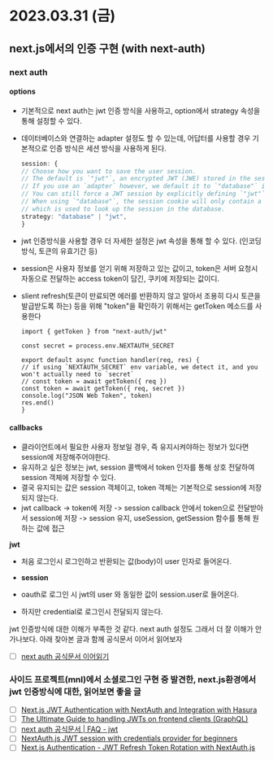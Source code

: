 # 2023.03.31 (금)

## next.js에서의 인증 구현 (with next-auth)

### next auth

#### options

- 기본적으로 next auth는 jwt 인증 방식을 사용하고, option에서 strategy 속성을 통해 설정할 수 있다.
- 데이터베이스와 연결하는 adapter 설정도 할 수 있는데, 어답터를 사용할 경우 기본적으로 인증 방식은 세션 방식을 사용하게 된다.

  ```ts
  session: {
  // Choose how you want to save the user session.
  // The default is `"jwt"`, an encrypted JWT (JWE) stored in the session cookie.
  // If you use an `adapter` however, we default it to `"database"` instead.
  // You can still force a JWT session by explicitly defining `"jwt"`.
  // When using `"database"`, the session cookie will only contain a `sessionToken` value,
  // which is used to look up the session in the database.
  strategy: "database" | "jwt",
  }
  ```

- jwt 인증방식을 사용할 경우 더 자세한 설정은 jwt 속성을 통해 할 수 있다. (인코딩 방식, 토큰의 유효기간 등)

- session은 사용자 정보를 얻기 위해 저장하고 있는 값이고, token은 서버 요청시 자동으로 전달하는 access token이 담긴, 쿠키에 저장되는 값이디.
- slient refresh(토큰이 만료되면 에러를 반환하지 않고 알아서 조용히 다시 토큰을 발급받도록 하는) 등을 위해 "token"을 확인하기 위해서는 getToken 메소드를 사용한다

  ```
  import { getToken } from "next-auth/jwt"

  const secret = process.env.NEXTAUTH_SECRET

  export default async function handler(req, res) {
  // if using `NEXTAUTH_SECRET` env variable, we detect it, and you won't actually need to `secret`
  // const token = await getToken({ req })
  const token = await getToken({ req, secret })
  console.log("JSON Web Token", token)
  res.end()
  }

  ```

#### callbacks

- 클라이언트에서 필요한 사용자 정보일 경우, 즉 유지시켜야하는 정보가 있다면 session에 저장해주어야한다.
- 유지하고 싶은 정보는 jwt, session 콜백에서 token 인자를 통해 상호 전달하여 session 객체에 저장할 수 있다.
- 결국 유지되는 값은 session 객체이고, token 객체는 기본적으로 session에 저장되지 않는다.
- jwt callback -> token에 저장 -> session callback 안에서 token으로 전달받아서 session에 저장 -> session 유지, useSession, getSession 함수를 통해 원하는 값에 접근

**jwt**

- 처음 로그인시 로그인하고 반환되는 값(body)이 user 인자로 들어온다.
- **session**

- oauth로 로그인 시 jwt의 user 와 동일한 값이 session.user로 들어온다.
- 하지만 credential로 로그인시 전달되지 않는다.

jwt 인증방식에 대한 이해가 부족한 것 같다. next auth 설정도 그래서 더 잘 이해가 안가나보다. 아래 찾아본 글과 함께 공식문서 이어서 읽어보자

- [ ] [next auth 공식문서 이어읽기](https://next-auth.js.org/configuration/options#jwt)

### 사이드 프로젝트(mnl)에서 소셜로그인 구현 중 발견한, next.js환경에서 jwt 인증방식에 대한, 읽어보면 좋을 글

- [ ] [Next.js JWT Authentication with NextAuth and Integration with Hasura](https://hasura.io/blog/next-js-jwt-authentication-with-next-auth-and-integration-with-hasura/)
- [ ] [The Ultimate Guide to handling JWTs on frontend clients (GraphQL)](https://hasura.io/blog/best-practices-of-using-jwt-with-graphql/)
- [ ] [next auth 공식문서 | FAQ - jwt](https://next-auth.js.org/faq#json-web-tokens)
- [ ] [NextAuth.js JWT session with credentials provider for beginners](https://remaster.com/blog/next-auth-jwt-session)
- [ ] [Next.js Authentication - JWT Refresh Token Rotation with NextAuth.js](https://dev.to/mabaranowski/nextjs-authentication-jwt-refresh-token-rotation-with-nextauthjs-5696)
